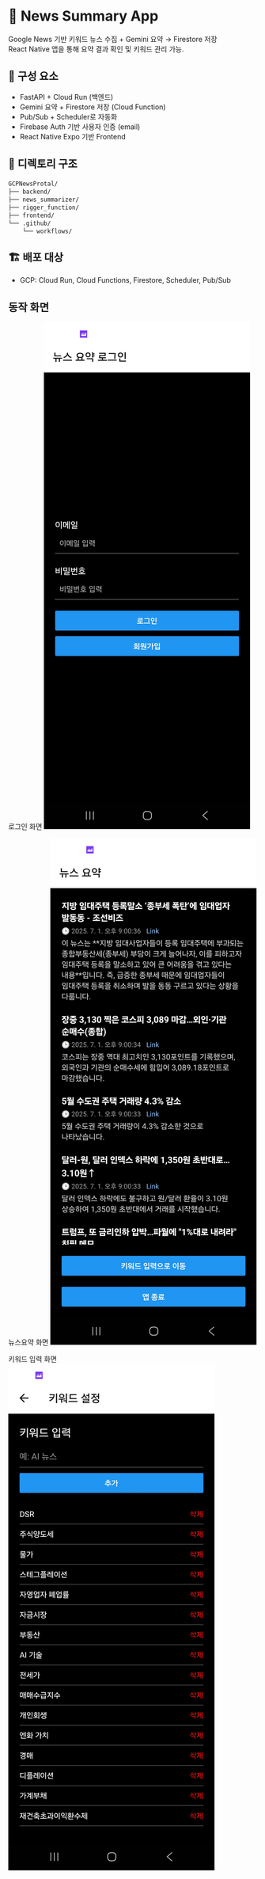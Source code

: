 # 📰 News Summary App

Google News 기반 키워드 뉴스 수집 + Gemini 요약 → Firestore 저장  
React Native 앱을 통해 요약 결과 확인 및 키워드 관리 가능.

## 🔧 구성 요소
- FastAPI + Cloud Run (백엔드)
- Gemini 요약 + Firestore 저장 (Cloud Function)
- Pub/Sub + Scheduler로 자동화
- Firebase Auth 기반 사용자 인증 (email)
- React Native Expo 기반 Frontend

## 📁 디렉토리 구조

```
GCPNewsProtal/
├── backend/
├── news_summarizer/
├── rigger_function/
├── frontend/
└── .github/
    └── workflows/
```

## 🏗️ 배포 대상
- GCP: Cloud Run, Cloud Functions, Firestore, Scheduler, Pub/Sub

## 동작 화면
로그인 화면
![로그인](./screenshots/login.jpg)

뉴스요약 화면
![뉴스](./screenshots/summaries.jpg)

키워드 입력 화면
![뉴스](./screenshots/keywords.jpg)